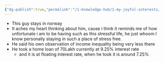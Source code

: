 ```yaml
---
{"dg-publish":true,"permalink":"/1-knowledge-hub/1-my-joyful-interests/people/others/sarvesh-reddy-sella/","noteIcon":""}
---
```


- This guy stays in norway
- It aches my heart thinking about him, cause i think it reminds me of how unfortunate i am to be having such as this stressful life, he just whoom I know personally staying in such a place of stress free.
- He said his own observation of income inequality being very less there
- He took a home loan of 70Lakh currently at 9.25% interest rate
	- and it is at floating interest rate, when he took it is around 7.25% 